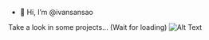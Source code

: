 - 👋 Hi, I’m @ivansansao

Take a look in some projects... (Wait for loading)
![Alt Text](projects-show3.gif)

<!---
ivansansao/ivansansao is a ✨ special ✨ repository because its `README.md` (this file) appears on your GitHub profile.
You can click the Preview link to take a look at your changes.
--->
